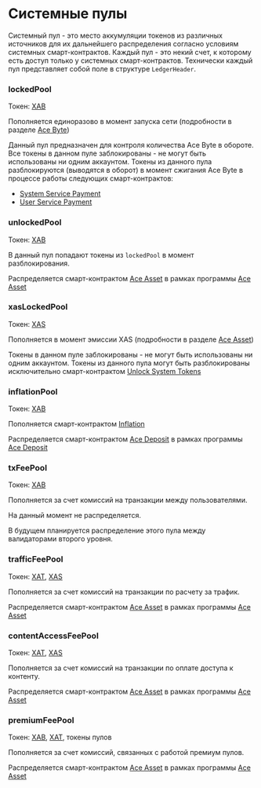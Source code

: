 # Системные пулы

Системный пул - это место аккумуляции токенов из различных источников для их дальнейшего распределения согласно условиям системных смарт-контрактов. Каждый пул - это некий счет, к которому есть доступ только у системных смарт-контрактов. Технически каждый пул представляет собой поле в структуре `LedgerHeader`.


### lockedPool

Токен: [XAB][1]

Пополняется единоразово в момент запуска сети (подробности в разделе [Ace Byte][1])

Данный пул предназначен для контроля количества Ace Byte в обороте. Все токены в данном пуле заблокированы - не могут быть использованы ни одним аккаунтом. Токены из данного пула разблокируются (выводятся в оборот) в момент сжигания Ace Byte в процессе работы следующих смарт-контрактов:

- [System Service Payment][10]
- [User Service Payment][12]


### unlockedPool

Токен: [XAB][1]

В данный пул попадают токены из `lockedPool` в момент разблокирования.

Распределяется смарт-контрактом [Ace Asset][3] в рамках программы [Ace Asset][4]

### xasLockedPool

Токен: [XAS][9]

Пополняется в момент эмиссии XAS (подробности в разделе [Ace Asset][9])

Токены в данном пуле заблокированы - не могут быть использованы ни одним аккаунтом. Токены из данного пула могут быть разблокированы исключительно смарт-контрактом [Unlock System Tokens][14]

### inflationPool

Токен: [XAB][1]

Пополняется смарт-контрактом [Inflation][5]

Распределяется смарт-контрактом [Ace Deposit][6] в рамках программы [Ace Deposit][7]


### txFeePool

Токен: [XAB][1]

Пополняется за счет комиссий на транзакции между пользователями.

На данный момент не распределяется.

В будущем планируется распределение этого пула между валидаторами второго уровня.


### trafficFeePool

Токен: [XAT][8], [XAS][9]

Пополняется за счет комиссий на транзакции по расчету за трафик.

Распределяется смарт-контрактом [Ace Asset][3] в рамках программы [Ace Asset][4]


### contentAccessFeePool

Токен: [XAT][8], [XAS][9]

Пополняется за счет комиссий на транзакции по оплате доступа к контенту.

Распределяется смарт-контрактом [Ace Asset][3] в рамках программы [Ace Asset][4]


### premiumFeePool

Токен: [XAB][1], [XAT][8], токены пулов

Пополняется за счет комиссий, связанных с работой премиум пулов.

Распределяется смарт-контрактом [Ace Asset][3] в рамках программы [Ace Asset][4]


[1]: ../system-tokens/ace-byte.md
[3]: ../list-of-operations/ace-asset.md
[4]: ../services/ace-asset.md
[5]: ../list-of-operations/inflation.md
[6]: ../list-of-operations/ace-deposit.md
[7]: ../services/ace-deposit.md
[8]: ../system-tokens/ace-time.md
[9]: ../system-tokens/ace-asset.md
[10]: ../list-of-operations/system-service-payment.md
[12]: ../list-of-operations/user-service-payment.md
[14]: ../list-of-operations/unlock-system-tokens.md
